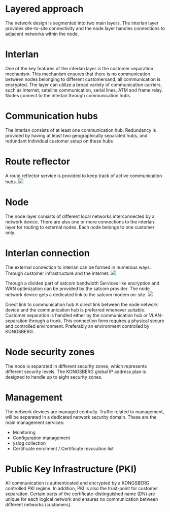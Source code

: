 
# Layered approach
The network design is segmented into two main layers. The interlan layer provides site-to-site connectivity and the node layer handles connections to adjacent networks within the node.


# Interlan
One of the key features of the interlan layer is the customer separation mechanism. This mechanism ensures that there is no communication between nodes belonging to different customersand, all communication is encrypted. The layer can utilize a broad variety of communication carriers, such as internet, satellite communication, serial lines, ATM and frame relay. Nodes connect to the interlan through communication hubs.


# Communication hubs
The interlan consists of at least one communication hub. Redundancy is provided by having at least two geographically separated hubs, and redundant individual customer setup on these hubs

# Route reflector
A route reflector service is provided to keep track of active communication hubs.
![](https://github.com/kognifai/Infrastructure/blob/master/.attachments/Route%20Reflector.png)

# Node
The node layer consists of different local networks interconnected by a network device. There are also one or more connections to the interlan layer for routing to external nodes. Each node belongs to one customer only.

# Interlan connection
The external connection to interlan can be formed in numerous ways.
Through customer infrastructure and the internet.
![](https://github.com/kognifai/Infrastructure/blob/master/.attachments/Interlan%20Connection.png)

Through a divided part of satcom bandwidth
Services like encryption and WAN optimization can be provided by the satcom provider. The node network device gets a dedicated link to the satcom modem on-site.
![](https://github.com/kognifai/Infrastructure/blob/master/.attachments/customer%20node.png)

Direct link to communication hub
A direct link between the node network device and the communication hub is preferred whenever suitable. Customer separation is handled either by the communication hub or VLAN-separation through a trunk. This connection form requires a physical secure and controlled environment. Preferably an environment controlled by KONGSBERG.

# Node security zones
The node is separated in different security zones, which represents different security levels. The KONGSBERG global IP address plan is designed to handle up to eight security zones.

# Management
The network devices are managed centrally. Traffic related to management, will be separated in a dedicated network security domain. These are the main management services:

* Monitoring
* Configuration management
* yslog collection
* Certificate enrolment / Certificate revocation list

# Public Key Infrastructure (PKI)
All communication is authenticated and encrypted by a KONGSBERG controlled PKI regime. In addition, PKI is also the trust-point for customer separation. Certain parts of the certificate-distinguished name (DN) are unique for each logical network and ensures no communication between different networks (customers).
